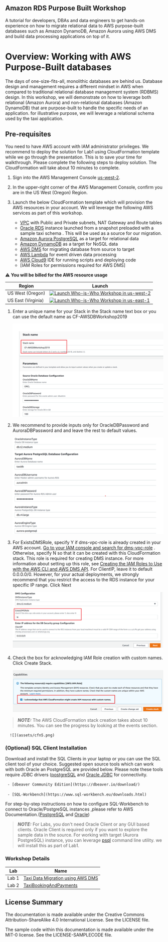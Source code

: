 ## Amazon RDS Purpose Built Workshop

A tutorial for developers, DBAs and data engineers to get hands-on experience on  how to migrate relational data to AWS purpose-built databases  such as Amazon DynamoDB, Amazon Aurora using AWS DMS and build data processing applications on top of it.



# Overview: Working with AWS Purpose-Built databases

The days of one-size-fits-all, monolithic databases are behind us. Database design and management requires a different mindset in AWS when compared to traditional relational database management system (RDBMS) design. In this workshop, we will demonstrate on how to leverage  both relational (Amazon Aurora) and non-relational databases (Amazon DynamoDB) that are purpose-built to handle the specific needs of an application. for illustrative purpose, we will leverage a relational schema used by the taxi application.


## Pre-requisites
You need to have AWS account with  IAM administrator privileges. We recommend to deploy the solution for Lab1 using CloudFormation template while we go through the presentation. This is to save your time for walkthrough. Please complete the following steps to deploy solution. The CloudFormation will take about 10 minutes to complete.
 
1. Sign into the AWS Management Console [us-west-2](https://console.aws.amazon.com/console/home?region=us-west-2).

2. In the upper-right corner of the AWS Management Console, confirm you are in the US West (Oregon) Region.

3. Launch the below CloudFormation template which will provision the AWS resources in your account. We will leverage the following AWS services as part of this workshop.
      - [VPC](https://docs.aws.amazon.com/vpc/latest/userguide/VPC_Scenario2.html) with Public and Private subnets, NAT Gateway and Route tables 
      - [Oracle RDS](https://aws.amazon.com/rds/oracle/) instance launched from a snapshot  preloaded with a sample taxi schema . This will be used as a source for our migration.
      - [Amazon Aurora PostgreSQL](https://aws.amazon.com/rds/aurora/postgresql-features/) as a target for relational data
      - [Amazon DynamoDB](https://aws.amazon.com/dynamodb/) as a target for NoSQL data
      - [AWS DMS](https://aws.amazon.com/dms/) for migrating database from source to target
      - [AWS Lambda](https://aws.amazon.com/lambda/) for event driven data processing
      - [AWS Cloud9](https://aws.amazon.com/cloud9) IDE  for running scripts and deploying code
      - [IAM Roles for permissions required for AWS DMS]


:warning: **You will be billed for the AWS resource usage** 

Region| Launch
------|-------
US West (Oregon) | [![Launch Who-is-Who Workshop in us-west-2](http://docs.aws.amazon.com/AWSCloudFormation/latest/UserGuide/images/cloudformation-launch-stack-button.png)](https://console.aws.amazon.com/cloudformation/home?region=us-west-2#/stacks/create/review?stackName=CF-AWSDBWorkshop2019&templateURL=S3://us-west-2.serverless-data-analytics/labcontent/amazon-rds-purpose-built-workshop/AWS-DB-Workshop-Purpose-Built-v1.template)
US East (Virginia) | [![Launch Who-is-Who Workshop in us-east-1](http://docs.aws.amazon.com/AWSCloudFormation/latest/UserGuide/images/cloudformation-launch-stack-button.png)](https://console.aws.amazon.com/cloudformation/home?region=us-east-1#/stacks/create/review?stackName=CF-AWSDBWorkshop2019&templateURL=S3://us-west-2.serverless-data-analytics/labcontent/amazon-rds-purpose-built-workshop/AWS-DB-Workshop-Purpose-Built-v1.template)

   1. Enter a unique name for your Stack in the Stack name text box or you can use the default name as CF-AWSDBWorkshop2019   

      ![](assets/cfn1.png)

   2. We recommend to provide inputs only for OracleDBPassword and AuroraDBPassword and and leave the rest to default values.

      ![](assets/cfn2.png)

   3. For ExistsDMSRole, specify Y if dms-vpc-role is already created in your AWS account.  [Go to your IAM console and search for dms-vpc-role](https://console.aws.amazon.com/iam/home?#/roles) . Otherwise, specify N so that it can be created with this CloudFormation stack. This role is required for creating DMS instance. For more information about setting up this role, see [Creating the IAM Roles to Use with the AWS CLI and AWS DMS API](https://docs.aws.amazon.com/dms/latest/userguide/CHAP_Security.APIRole.html). 
   For ClientIP, leave it to default 0.0.0.0/0. However, for your actual deployments,  we strongly recommend that you restrict the access to the RDS instance for your specific IP range. Click Next
       
      ![](assets/cfn3.png)   

   4. Check the box for acknowledging IAM Role creation with custom names.   Click Create Stack.

      ![](assets/cfn4.png)  

 > **_NOTE:_** The AWS CloudFormation stack creation takes about 10 minutes. You can see the progress by looking at the events section.

      ![](assets/cfn5.png)  
      
  
### (Optional) SQL Client Installation
  Download and install the SQL Clients in your laptop or you can use the SQL client tool of your choice. Suggested open source tools which can work with both Oracle an PostgreSQL are provided below. Please note these tools require JDBC drivers  ([postgreSQL](https://jdbc.postgresql.org/) and [Oracle JDBC](https://www.oracle.com/technetwork/database/features/jdbc/jdbc-drivers-12c-download-1958347.html) for connectivity. 
 
     - [dbeaver Community Edition](https://dbeaver.io/download/)
      
     - [SQL-Workbench](https://www.sql-workbench.eu/downloads.html)
 
For step-by-step instructions on how to configure SQL-Workbench to connect to Oracle/PostgreSQL instances ,please refer to AWS Documentation.([PostgreSQL](https://aws.amazon.com/getting-started/tutorials/create-connect-postgresql-db/) and [Oracle](https://docs.aws.amazon.com/dms/latest/sbs/CHAP_RDSOracle2Aurora.Steps.ConnectOracle.html))

  > **_NOTE:_** For Labs, you don't need Oracle Client or any GUI based clients. Oracle Client is required only if you want to explore the sample data in the source.  For working with target (Aurora PostgreSQL) instance, you can leverage [psql](https://www.postgresql.org/docs/9.5/app-psql.html) command line utility. we will install this as part of Lab1.


### Workshop Details

|Lab|Name|
|---|----|
|Lab 1|[Taxi Data Migration using AWS DMS](./lab1-TaxiDataMigration)|
|Lab 2|[TaxiBookingAndPayments](./lab2-TaxiBookingAndPayments)|




## License Summary

The documentation is made available under the Creative Commons Attribution-ShareAlike 4.0 International License. See the LICENSE file.

The sample code within this documentation is made available under the MIT-0 license. See the LICENSE-SAMPLECODE file.
